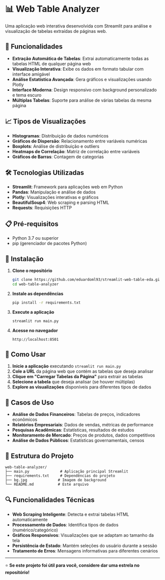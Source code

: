 # 📊 Web Table Analyzer

Uma aplicação web interativa desenvolvida com Streamlit para análise e visualização de tabelas extraídas de páginas web.

## 🚀 Funcionalidades

- **Extração Automática de Tabelas**: Extrai automaticamente todas as tabelas HTML de qualquer página web
- **Visualização Interativa**: Exibe os dados em formato tabular com interface amigável
- **Análise Estatística Avançada**: Gera gráficos e visualizações usando Plotly
- **Interface Moderna**: Design responsivo com background personalizado e tema escuro
- **Múltiplas Tabelas**: Suporte para análise de várias tabelas da mesma página

## 📈 Tipos de Visualizações

- **Histogramas**: Distribuição de dados numéricos
- **Gráficos de Dispersão**: Relacionamento entre variáveis numéricas
- **Boxplots**: Análise de distribuição e outliers
- **Heatmaps de Correlação**: Matriz de correlação entre variáveis
- **Gráficos de Barras**: Contagem de categorias

## 🛠️ Tecnologias Utilizadas

- **Streamlit**: Framework para aplicações web em Python
- **Pandas**: Manipulação e análise de dados
- **Plotly**: Visualizações interativas e gráficos
- **BeautifulSoup4**: Web scraping e parsing HTML
- **Requests**: Requisições HTTP

## 📋 Pré-requisitos

- Python 3.7 ou superior
- pip (gerenciador de pacotes Python)

## 🔧 Instalação

1. **Clone o repositório**
   ```bash
   git clone https://github.com/eduardoml93/streamlit-web-table-eda.git
   cd web-table-analyzer
   ```

2. **Instale as dependências**
   ```bash
   pip install -r requirements.txt
   ```

3. **Execute a aplicação**
   ```bash
   streamlit run main.py
   ```

4. **Acesse no navegador**
   ```
   http://localhost:8501
   ```

## 📖 Como Usar

1. **Inicie a aplicação** executando `streamlit run main.py`
2. **Cole a URL** da página web que contém as tabelas que deseja analisar
3. **Clique em "Carregar Tabelas da Página"** para extrair as tabelas
4. **Selecione a tabela** que deseja analisar (se houver múltiplas)
5. **Explore as visualizações** disponíveis para diferentes tipos de dados

## 🎯 Casos de Uso

- **Análise de Dados Financeiros**: Tabelas de preços, indicadores econômicos
- **Relatórios Empresariais**: Dados de vendas, métricas de performance
- **Pesquisas Acadêmicas**: Estatísticas, resultados de estudos
- **Monitoramento de Mercado**: Preços de produtos, dados competitivos
- **Análise de Dados Públicos**: Estatísticas governamentais, censos

## 📁 Estrutura do Projeto

```
web-table-analyzer/
├── main.py              # Aplicação principal Streamlit
├── requirements.txt     # Dependências do projeto
├── bg.jpg              # Imagem de background
└── README.md           # Este arquivo
```

## 🔍 Funcionalidades Técnicas

- **Web Scraping Inteligente**: Detecta e extrai tabelas HTML automaticamente
- **Processamento de Dados**: Identifica tipos de dados (numérico/categórico)
- **Gráficos Responsivos**: Visualizações que se adaptam ao tamanho da tela
- **Persistência de Estado**: Mantém seleções do usuário durante a sessão
- **Tratamento de Erros**: Mensagens informativas para diferentes cenários

---

⭐ **Se este projeto foi útil para você, considere dar uma estrela no repositório!**
